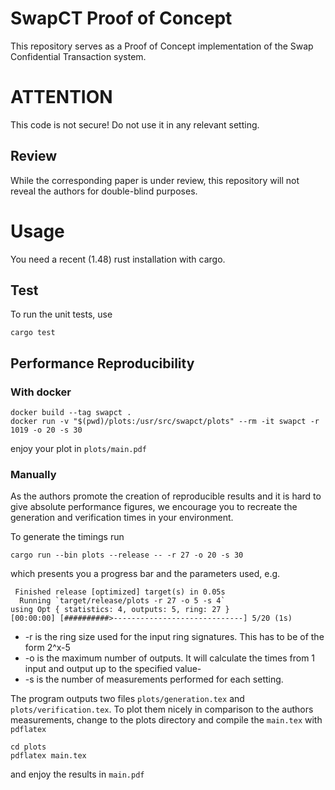 # SwapCT Proof of Concept

This repository serves as a Proof of Concept implementation of the Swap Confidential Transaction system.

# ATTENTION
This code is not secure! Do not use it in any relevant setting.

## Review

While the corresponding paper is under review, this repository will not reveal the authors for double-blind purposes.

# Usage

You need a recent (1.48) rust installation with cargo.

## Test

To run the unit tests, use

    cargo test
    
## Performance Reproducibility

### With docker

    docker build --tag swapct .
    docker run -v "$(pwd)/plots:/usr/src/swapct/plots" --rm -it swapct -r 1019 -o 20 -s 30

enjoy your plot in `plots/main.pdf`

### Manually

As the authors promote the creation of reproducible results and it is hard to give absolute performance figures, 
we encourage you to recreate the generation and verification times in your environment.

To generate the timings run

    cargo run --bin plots --release -- -r 27 -o 20 -s 30 

which presents you a progress bar and the parameters used, e.g.
    
     Finished release [optimized] target(s) in 0.05s
      Running `target/release/plots -r 27 -o 5 -s 4`
    using Opt { statistics: 4, outputs: 5, ring: 27 }
    [00:00:00] [##########>-----------------------------] 5/20 (1s)

* -r is the ring size used for the input ring signatures. This has to be of the form 2^x-5
* -o is the maximum number of outputs. It will calculate the times from 1 input and output up to the specified value-
* -s is the number of measurements performed for each setting.

The program outputs two files `plots/generation.tex` and `plots/verification.tex`. 
To plot them nicely in comparison to the authors measurements, change to the plots directory and compile the `main.tex` with `pdflatex`

    cd plots
    pdflatex main.tex
   
and enjoy the results in `main.pdf`